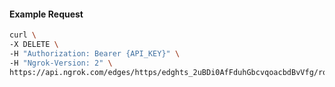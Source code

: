 <!-- Code generated for API Clients. DO NOT EDIT. -->

#### Example Request

```bash
curl \
-X DELETE \
-H "Authorization: Bearer {API_KEY}" \
-H "Ngrok-Version: 2" \
https://api.ngrok.com/edges/https/edghts_2uBDi0AfFduhGbcvqoacbdBvVfg/routes/edghtsrt_2uBDhxBuZwe8KrsRhuTy0PpD5cZ/user_agent_filter
```
